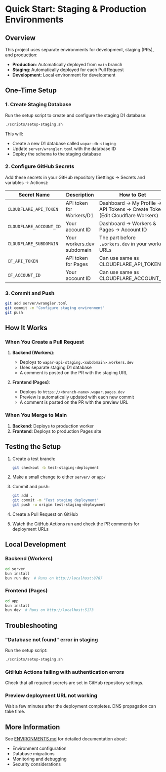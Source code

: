 # Quick Start: Staging & Production Environments

## Overview

This project uses separate environments for development, staging (PRs), and production:

- **Production**: Automatically deployed from `main` branch
- **Staging**: Automatically deployed for each Pull Request
- **Development**: Local environment for development

## One-Time Setup

### 1. Create Staging Database

Run the setup script to create and configure the staging D1 database:

```bash
./scripts/setup-staging.sh
```

This will:
- Create a new D1 database called `wapar-db-staging`
- Update `server/wrangler.toml` with the database ID
- Deploy the schema to the staging database

### 2. Configure GitHub Secrets

Add these secrets in your GitHub repository (Settings → Secrets and variables → Actions):

| Secret Name | Description | How to Get |
|-------------|-------------|------------|
| `CLOUDFLARE_API_TOKEN` | API token for Workers/D1 | Dashboard → My Profile → API Tokens → Create Token (Edit Cloudflare Workers) |
| `CLOUDFLARE_ACCOUNT_ID` | Your account ID | Dashboard → Workers & Pages → Account ID |
| `CLOUDFLARE_SUBDOMAIN` | Your workers.dev subdomain | The part before `.workers.dev` in your worker URLs |
| `CF_API_TOKEN` | API token for Pages | Can use same as CLOUDFLARE_API_TOKEN |
| `CF_ACCOUNT_ID` | Your account ID | Can use same as CLOUDFLARE_ACCOUNT_ID |

### 3. Commit and Push

```bash
git add server/wrangler.toml
git commit -m "Configure staging environment"
git push
```

## How It Works

### When You Create a Pull Request

1. **Backend (Workers)**: 
   - Deploys to `wapar-api-staging.<subdomain>.workers.dev`
   - Uses separate staging D1 database
   - A comment is posted on the PR with the staging URL

2. **Frontend (Pages)**:
   - Deploys to `https://<branch-name>.wapar.pages.dev`
   - Preview is automatically updated with each new commit
   - A comment is posted on the PR with the preview URL

### When You Merge to Main

1. **Backend**: Deploys to production worker
2. **Frontend**: Deploys to production Pages site

## Testing the Setup

1. Create a test branch:
   ```bash
   git checkout -b test-staging-deployment
   ```

2. Make a small change to either `server/` or `app/`

3. Commit and push:
   ```bash
   git add .
   git commit -m "Test staging deployment"
   git push -u origin test-staging-deployment
   ```

4. Create a Pull Request on GitHub

5. Watch the GitHub Actions run and check the PR comments for deployment URLs

## Local Development

### Backend (Workers)

```bash
cd server
bun install
bun run dev  # Runs on http://localhost:8787
```

### Frontend (Pages)

```bash
cd app
bun install
bun dev  # Runs on http://localhost:5173
```

## Troubleshooting

### "Database not found" error in staging

Run the setup script:
```bash
./scripts/setup-staging.sh
```

### GitHub Actions failing with authentication errors

Check that all required secrets are set in GitHub repository settings.

### Preview deployment URL not working

Wait a few minutes after the deployment completes. DNS propagation can take time.

## More Information

See [ENVIRONMENTS.md](./ENVIRONMENTS.md) for detailed documentation about:
- Environment configuration
- Database migrations
- Monitoring and debugging
- Security considerations
